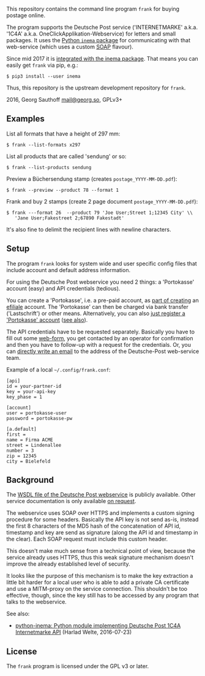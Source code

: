 This repository contains the command line program `frank` for buying
postage online.

The program supports the Deutsche Post service ('INTERNETMARKE'
a.k.a. '1C4A' a.k.a.  OneClickApplikation-Webservice) for letters
and small packages.  It uses the [Python `inema` package][1] for
communicating with that web-service (which uses a custom
[SOAP][2] flavour).

Since mid 2017 it is [integrated with the inema package][1]. That
means you can easily get `frank` via pip, e.g.:

    $ pip3 install --user inema

Thus, this repository is the upstream development repository for
`frank`.

2016, Georg Sauthoff <mail@georg.so>, GPLv3+

## Examples

List all formats that have a height of 297 mm:

    $ frank --list-formats x297

List all products that are called 'sendung' or so:

    $ frank --list-products sendung

Preview a Büchersendung stamp (creates `postage_YYYY-MM-DD.pdf`):

    $ frank --preview --product 78 --format 1

Frank and buy 2 stamps (create 2 page document `postage_YYYY-MM-DD.pdf`):

    $ frank ---format 26  --product 79 'Joe User;Street 1;12345 City' \\
       'Jane User;Fakestreet 2;67890 Fakestadt'

It's also fine to delimit the recipient lines with newline characters.

## Setup

The program `frank` looks for system wide and user specific
config files that include account and default address
information.

For using the Deutsche Post webservice you need 2 things: a
'Portokasse' account (easy) and API credentials (tedious).

You can create a 'Portokasse', i.e. a pre-paid account, as  [part
of creating][4] an [efiliale][3] account. The 'Portokasse' can then
be charged via bank transfer ('Lastschrift') or other means.
Alternatively, you can also [just register a 'Portokasse' account][6] ([see also][5]).

The API credentials have to be requested separately. Basically
you have to fill out some [web-form][5], you get contacted by an
operator for confirmation and then you have to follow-up with a
request for the credentials. Or, you can [directly write an
email][1] to the address of the Deutsche-Post web-service team.

Example of a local `~/.config/frank.conf`:

    [api]
    id = your-partner-id
    key = your-api-key
    key_phase = 1

    [account]
    user = portokasse-user
    password = portokasse-pw

    [a.default]
    first =
    name = Firma ACME
    street = Lindenallee
    number = 3
    zip = 12345
    city = Bielefeld


## Background

The [WSDL file of the Deutsche Post webservice][7] is publicly
available. Other service documentation is only available [on
request][5].

The webservice uses SOAP over HTTPS and implements a custom
signing procedure for some headers. Basically the API key is not
send as-is, instead the first 8 characters of the MD5 hash of the
concatenation of API id, timestamp and key are send as signature
(along the API id and timestamp in the clear). Each SOAP request
must include this custom header.

This doesn't make much sense from a technical point of view,
because the service already uses HTTPS, thus this weak signature
mechanism doesn't improve the already established level of
security.

It looks like the purpose of this mechanism is to make the key
extraction a little bit harder for a local user who is able to
add a private CA certificate and use a MITM-proxy on the service
connection. This shouldn't be too effective, though, since the
key still has to be accessed by any program that talks to
the webservice.

See also:

- [python-inema: Python module implementing Deutsche Post 1C4A Internetmarke API][8] (Harlad Welte, 2016-07-23)

## License

The `frank` program is licensed under the GPL v3 or later.


[1]: https://pypi.python.org/pypi/inema
[2]: http://harmful.cat-v.org/software/xml/soap/simple
[3]: https://www.efiliale.de/
[4]: https://www.efiliale.de/efiliale/infocenter/payShipInfo.jsp?tid=sv09_02#paymentinfos
[5]: https://www.deutschepost.de/de/i/internetmarke-porto-drucken/partner-werden.html
[6]: https://portokasse.deutschepost.de/portokasse/#/register/
[7]: https://internetmarke.deutschepost.de/OneClickForAppV3/OneClickForAppServiceV3?wsdl
[8]: http://laforge.gnumonks.org/blog/20160724-python_inema/
